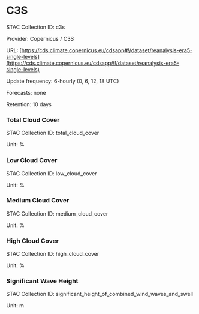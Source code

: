 # C3S

STAC Collection ID: c3s

Provider: Copernicus / C3S

URL: [https://cds.climate.copernicus.eu/cdsapp#!/dataset/reanalysis-era5-single-levels](https://cds.climate.copernicus.eu/cdsapp#!/dataset/reanalysis-era5-single-levels)

Update frequency: 6-hourly (0, 6, 12, 18 UTC)

Forecasts: none

Retention: 10 days

### Total Cloud Cover

STAC Collection ID: total\_cloud\_cover

Unit: %

### Low Cloud Cover

STAC Collection ID: low\_cloud\_cover

Unit: %

### Medium Cloud Cover

STAC Collection ID: medium\_cloud\_cover

Unit: %

### High Cloud Cover

STAC Collection ID: high\_cloud\_cover

Unit: %

### Significant Wave Height

STAC Collection ID: significant\_height\_of\_combined\_wind\_waves\_and\_swell

Unit: m

